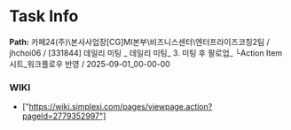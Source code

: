 # Task Info

**Path:** 카페24(주)\본사사업장\[CG]MI본부\비즈니스센터\엔터프라이즈코칭2팀 / jhchoi06 / [331844] 데일리 미팅 _ 데일리 미팅_ 3. 미팅 후 팔로업_ └Action Item 시트_워크플로우 반영 / 2025-09-01_00-00-00

### WIKI
- ["https://wiki.simplexi.com/pages/viewpage.action?pageId=2779352997"]

